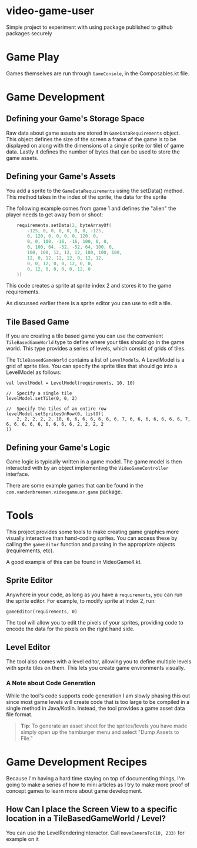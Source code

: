 # video-game-user
Simple project to experiment with using package published to github packages securely


# Game Play
Games themselves are run through ```GameConsole```, in the Composables.kt file.

# Game Development
## Defining your Game's Storage Space
Raw data about game assets are stored in ```GameDataRequirements``` object.  This object defines the size of the screen a frame of the game is to be
displayed on along with the dimensions of a single sprite (or tile) of game data.  Lastly it defines the number of bytes that can be used to store the game assets.

## Defining your Game's Assets
You add a sprite to the ```GameDataRequirements``` using the setData() method.  This method takes in the index of the sprite, the data for the sprite

The following example comes from game 1 and defines the "alien" the player needs to get away from or shoot:

```kotlin
    requirements.setData(2, byteArrayOf(
        -125, 0, 0, 0, 0, 0, 0, -125,
        0, 120, 0, 0, 0, 0, 120, 0,
        0, 0, 100, -16, -16, 100, 0, 0,
        0, 100, 64, -52, -52, 64, 100, 0,
        100, 100, 12, 12, 12, 100, 100, 100,
        12, 0, 12, 12, 12, 0, 12, 12,
        0, 0, 12, 0, 0, 12, 0, 0,
        0, 12, 0, 0, 0, 0, 12, 0
    ))
```

This code creates a sprite at sprite index 2 and stores it to the game requirements.

As discussed earlier there is a sprite editor you can use to edit a tile.

## Tile Based Game
If you are creating a tile based game you can use the convenient ```TileBasedGameWorld``` type to define where your tiles should go in the game world.  This type provides a series of levels, which consist of grids of tiles.

The ```TileBaseedGameWorld``` contains a list of ```LevelModel```s.  A LevelModel is a grid of sprite tiles.  You can specify the sprite tiles that should go into a LevelModel as follows:

```
val levelModel = LevelModel(requirements, 10, 10)

//  Specify a single tile
levelModel.setTile(0, 0, 2)

//  Specify the tiles of an entire row
levelModel.setSpritesOnRow(0, listOf(
    2, 2, 2, 2, 2, 10, 6, 6, 6, 6, 6, 6, 6, 7, 6, 6, 6, 6, 6, 6, 6, 7, 6, 6, 6, 6, 6, 6, 6, 6, 6, 2, 2, 2, 2
))
```

## Defining your Game's Logic
Game logic is typically written in a game model.  The game model is then interacted with by an object implementing the ```VideoGameController``` interface.

There are some example games that can be found in the ```com.vandenbreemen.videogameusr.game``` package.

# Tools

This project provides some tools to make creating game graphics more visually interactive than hand-coding sprites.  You can access these by calling the ```gameEditor``` function and passing in the appropriate objects (requirements, etc).

A good example of this can be found in VideoGame4.kt.

## Sprite Editor
Anywhere in your code, as long as you have a ```requirements```, you can run the sprite editor.  For example, to modify sprite at index 2, run:

```
gameEditor(requirements, 0)
```

The tool will allow you to edit the pixels of your sprites, providing code to encode the data for the pixels on the right hand side.


## Level Editor
The tool also comes with a level editor, allowing you to define multiple levels with sprite tiles on them.  This lets you create game environments visually.

### A Note about Code Generation
While the tool's code supports code generation I am slowly phasing this out since most game levels will create code that is too large to be compiled in a single method in Java/Kotlin.  Instead, the tool provides a game asset data file format.


> **Tip**:  To generate an asset sheet for the sprites/levels you have made simply open up the hamburger menu and select "Dump Assets to File." 

# Game Development Recipes
Because I'm having a hard time staying on top of documenting things, I'm going to make a series of how to mini articles as I try to make more proof of concept games to learn more about game development.

## How Can I place the Screen View to a specific location in a TileBasedGameWorld / Level?
You can use the LevelRenderingInteractor.  Call ```moveCameraTo(10, 233)``` for example on it

